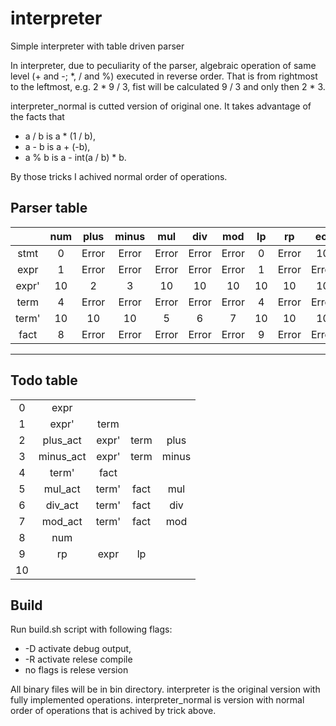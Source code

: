 # interpreter
Simple interpreter with table driven parser

In interpreter, due to peculiarity of the parser, algebraic operation of same level (+ and -; *, / and %) executed in
reverse order. That is from rightmost to the leftmost, e.g. 2 * 9 / 3, fist will be calculated 9 / 3
and only then 2 * 3.

interpreter_normal is cutted version of original one. It takes advantage of the facts that 
- a / b is a * (1 / b),
- a - b is a + (-b),
- a % b is a - int(a / b) * b. 

By those tricks I achived normal order of operations. 

## Parser table
|       | num | plus  | minus | mul   | div   | mod   | lp  | rp    | eol   | eoi   | unknown |
| :---: | :-: | :---: | :---: | :---: | :---: | :---: | :-: | :---: | :---: | :---: | :-----: |
| stmt  | 0   | Error | Error | Error | Error | Error | 0   | Error | 10    | 10    | Error   |
| expr  | 1   | Error | Error | Error | Error | Error | 1   | Error | Error | Error | Error   |
| expr' | 10  | 2     |	3     | 10    | 10    | 10    | 10  | 10    | 10    | 10    | Error   |
| term  | 4   | Error | Error | Error | Error | Error | 4   | Error | Error | Error | Error   |
| term' | 10  | 10    |	10    | 5     |	6     | 7     |	10  | 10    | 10    | 10    | Error   |
| fact  | 8   | Error | Error | Error | Error | Error | 9   | Error | Error | Error | Error   |
---
## Todo table
|     |           |       |      |       |
| :-: | :-------: | :---: | :--: | :---: |
| 0   | expr      |       |      |       |
| 1   | expr'     | term  |	 |       |
| 2   | plus_act  | expr' | term | plus  |
| 3   | minus_act | expr' | term | minus |
| 4   | term'     | fact  |      |       |
| 5   | mul_act   | term' | fact | mul   |
| 6   | div_act   | term' | fact | div   |
| 7   | mod_act   | term' | fact | mod   |
| 8   | num	  |	  |      |       |
| 9   | rp	  | expr  | lp   |       |
| 10  |		  |       |      |       |

## Build
Run build.sh script with following flags: 
- -D activate debug output,
- -R activate relese compile
- no flags is relese version

All binary files will be in bin directory. interpreter is the original version with fully
implemented operations. interpreter_normal is version with normal order of operations that is
achived by trick above.
